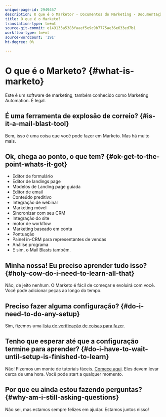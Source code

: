 ```yaml
---
unique-page-id: 2949467
description: O que é o Marketo? - Documentos do Marketing - Documentação do produto
title: O que é o Marketo?
translation-type: tm+mt
source-git-commit: e149133a5383faaef5e9c9b7775ae36e633ed7b1
workflow-type: tm+mt
source-wordcount: '191'
ht-degree: 0%

---
```



# O que é o Marketo? {#what-is-marketo}

Este é um software de marketing, também conhecido como Marketing Automation. É legal.

## É uma ferramenta de explosão de correio? {#is-it-a-mail-blast-tool}

Bem, isso é uma coisa que você pode fazer em Marketo. Mas há muito mais.

## Ok, chega ao ponto, o que tem? {#ok-get-to-the-point-whats-it-got}

* Editor de formulário
* Editor de landings page
* Modelos de Landing page guiada
* Editor de email
* Conteúdo preditivo
* Integração de webinar
* Marketing móvel
* Sincronizar com seu CRM
* Integração do site
* motor de workflow
* Marketing baseado em conta
* Pontuação
* Painel in-CRM para representantes de vendas
* Análise programa
* E sim, o Mail Blasts também.

## Minha nossa! Eu preciso aprender tudo isso? {#holy-cow-do-i-need-to-learn-all-that}

Não, de jeito nenhum. O Marketo é fácil de começar e evoluirá com você. Você pode adicionar peças ao longo do tempo.

## Preciso fazer alguma configuração? {#do-i-need-to-do-any-setup}

Sim, fizemos uma [lista de verificação de coisas para fazer](/help/marketo/getting-started/setup-steps/setup-checklist.md).

## Tenho que esperar até que a configuração termine para aprender? {#do-i-have-to-wait-until-setup-is-finished-to-learn}

Não! Fizemos um monte de tutoriais fáceis. [Comece aqui](/help/marketo/getting-started/quick-wins/get-set-up-and-add-a-person.md). Eles devem levar cerca de uma hora. Você pode start a qualquer momento.

## Por que eu ainda estou fazendo perguntas? {#why-am-i-still-asking-questions}

Não sei, mas estamos sempre felizes em ajudar. Estamos juntos nisso!
